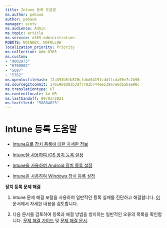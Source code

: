 ```yaml
---
title: Intune 등록 도움말
ms.author: pebaum
author: pebaum
manager: scotv
ms.audience: Admin
ms.topic: article
ms.service: o365-administration
ROBOTS: NOINDEX, NOFOLLOW
localization_priority: Priority
ms.collection: Adm_O365
ms.custom:
- "9002973"
- "6700002"
- "5687"
- "5762"
ms.openlocfilehash: f2a393b5fb820cfdbd04191cdd1fcda00e7c2b96
ms.sourcegitcommit: 1761960d03b3df7783b744ee539a7e6dbabae90c
ms.translationtype: HT
ms.contentlocale: ko-KR
ms.lasthandoff: 09/03/2021
ms.locfileid: "58884023"
---
```

# <a name="help-with-intune-enrollment"></a>Intune 등록 도움말


- [Intune으로 장치 등록에 대한 자세한 정보](https://docs.microsoft.com/intune/device-enrollment)

- [Intune을 사용하여 iOS 장치 등록 설정](https://docs.microsoft.com/intune/ios-enroll)

- [Intune을 사용하여 Android 장치 등록 설정](https://docs.microsoft.com/intune/android-enroll)

- [Intune을 사용하여 Windows 장치 등록 설정](https://docs.microsoft.com/intune/windows-enroll)

**장치 등록 문제 해결**

1. Intune 문제 해결 포털을 사용하여 일반적인 등록 실패를 진단하고 해결합니다. [이](https://docs.microsoft.com/intune/help-desk-operators) 문서에서 자세한 내용을 검토합니다.

2. 다음 문서를 검토하여 등록과 해결 방법을 방지하는 일반적인 오류의 목록을 확인합니다. [문제 해결 가이드](https://support.microsoft.com/help/4469913/troubleshooting-windows-device-enrollment-problems-in-microsoft-intune) 및 [문제 해결 문서](https://docs.microsoft.com/intune/troubleshoot-device-enrollment-in-intune).